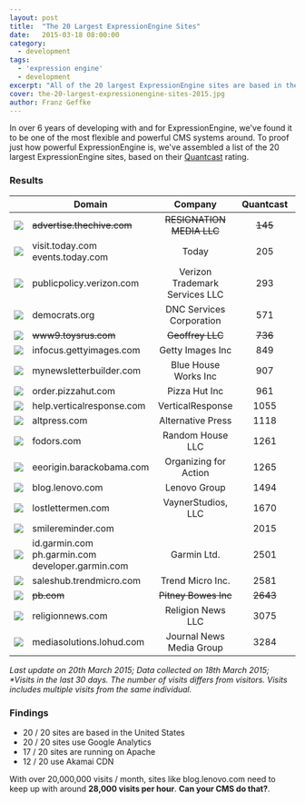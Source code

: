 ```yaml
---
layout: post
title:  "The 20 Largest ExpressionEngine Sites"
date:   2015-03-18 08:00:00
category:
  - development
tags:
  - 'expression engine'
  - development
excerpt: "All of the 20 largest ExpressionEngine sites are based in the United States."
cover: the-20-largest-expressionengine-sites-2015.jpg
author: Franz Geffke
---
```


In over 6 years of developing with and for ExpressionEngine, we've found it to be one of the most flexible and powerful CMS systems around. To proof just how powerful ExpressionEngine is, we've assembled a list of the 20 largest ExpressionEngine sites, based on their [Quantcast][quantcast] rating.

### Results

| | Domain | Company | Quantcast | Alexa | Visits* |
|--|------------------------------------------------------------|:--------------------------------:|:-----------:|:-------:|------:|
| <img src="https://www.google.com/s2/favicons?domain=thechive.com"> | <del>advertise.thechive.com</del> | <del>RESIGNATION MEDIA LLC</del> | <del>145</del> | <del>1071</del> | <del>11,177,000</del> |
| <img src="https://www.google.com/s2/favicons?domain=visit.today.com"> | visit.today.com <br> events.today.com | Today | 205 | 1146 | 11,463,000 |
| <img src="https://www.google.com/s2/favicons?domain=publicpolicy.verizon.com"> | publicpolicy.verizon.com | Verizon Trademark Services LLC | 293 | 591 | 19,698,000 |
| <img src="https://www.google.com/s2/favicons?domain=democrats.org"> | democrats.org | DNC Services Corporation | 571 | 34659 | 599,700 |
| <img src="https://www.google.com/s2/favicons?domain=www9.toysrus.com"> | <del>www9.toysrus.com</del> | <del>Geoffrey LLC</del> | <del>736</del> | <del>1264</del> | <del>12,086,000</del> |
| <img src="https://www.google.com/s2/favicons?domain=infocus.gettyimages.com"> | infocus.gettyimages.com | Getty Images Inc | 849 | 1833 | 6,684,600 |
| <img src="https://www.google.com/s2/favicons?domain=mynewsletterbuilder.com"> | mynewsletterbuilder.com | Blue House Works Inc | 907 | 77068 | 286,700 |
| <img src="https://www.google.com/s2/favicons?domain=pizzahut.com"> | order.pizzahut.com | Pizza Hut Inc | 961 | 2475 | 6,018,600 |
| <img src="https://www.google.com/s2/favicons?domain=help.verticalresponse.com"> | help.verticalresponse.com | VerticalResponse | 1055 | 5336 | 2,776,600 |
| <img src="https://www.google.com/s2/favicons?domain=altpress.com"> | altpress.com | Alternative Press | 1118 | 19298 | 1,006,400 |
| <img src="https://www.google.com/s2/favicons?domain=fodors.com"> | fodors.com | Random House LLC | 1261 | 5495 | 2.257,500 |
| <img src="https://www.google.com/s2/favicons?domain=eeorigin.barackobama.com"> | eeorigin.barackobama.com | Organizing for Action | 1265 | 38672 | 651,800 |
| <img src="https://www.google.com/s2/favicons?domain=lenovo.com"> | blog.lenovo.com | Lenovo Group | 1494 | 564 | 20,576,000 |
| <img src="https://www.google.com/s2/favicons?domain=lostlettermen.com"> | lostlettermen.com | VaynerStudios, LLC | 1670 | 54714 | 554.275 |
| <img src="https://www.google.com/s2/favicons?domain=smilereminder.comm"> | smilereminder.com |  | 2015 | 47529 | 412,766 |
| <img src="https://www.google.com/s2/favicons?domain=id.garmin.com"> | id.garmin.com <br> ph.garmin.com <br> developer.garmin.com | Garmin Ltd. | 2501 | 1717 | 9,000,700
| <img src="https://www.google.com/s2/favicons?domain=saleshub.trendmicro.com"> | saleshub.trendmicro.com | Trend Micro  Inc. | 2581 | 6369 | 2,527,600 |
| <img src="https://www.google.com/s2/favicons?domain=pb.com"> | <del>pb.com</del> | <del>Pitney Bowes Inc</del> | <del>2643</del> | <del>8042</del> | <del>2,300,000</del> |
| <img src="https://www.google.com/s2/favicons?domain=religionnews.com"> | religionnews.com | Religion News LLC | 3075 | 42254 | 516,600 |
| <img src="https://www.google.com/s2/favicons?domain=lohud.com"> | mediasolutions.lohud.com | Journal News Media Group | 3284 | 25199 | 771,700 |

_Last update on 20th March 2015; Data collected on 18th March 2015; *Visits in the last 30 days. The number of visits differs from visitors. Visits includes multiple visits from the same individual._

### Findings

- 20 / 20 sites are based in the United States
- 20 / 20 sites use Google Analytics
- 17 / 20 sites are running on Apache
- 12 / 20 use Akamai CDN

With over 20,000,000 visits / month, sites like blog.lenovo.com need to keep up with around **28,000 visits per hour**. **Can your CMS do that?**.

[quantcast]:https://www.quantcast.com/
